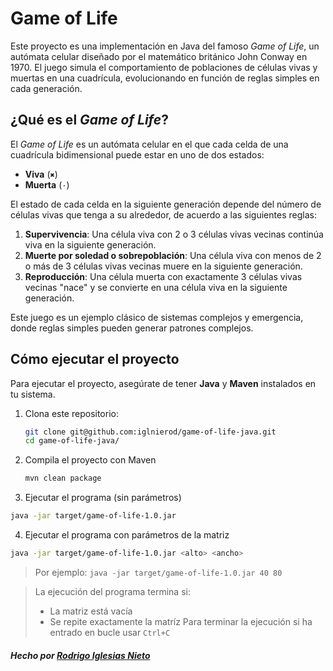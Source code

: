 # Game of Life

Este proyecto es una implementación en Java del famoso *Game of Life*, un autómata celular diseñado por el matemático británico John Conway en 1970. El juego simula el comportamiento de poblaciones de células vivas y muertas en una cuadrícula, evolucionando en función de reglas simples en cada generación.

## ¿Qué es el *Game of Life*?

El *Game of Life* es un autómata celular en el que cada celda de una cuadrícula bidimensional puede estar en uno de dos estados:
- **Viva** (`✖`)
- **Muerta** (`·`)

El estado de cada celda en la siguiente generación depende del número de células vivas que tenga a su alrededor, de acuerdo a las siguientes reglas:

1. **Supervivencia**: Una célula viva con 2 o 3 células vivas vecinas continúa viva en la siguiente generación.
2. **Muerte por soledad o sobrepoblación**: Una célula viva con menos de 2 o más de 3 células vivas vecinas muere en la siguiente generación.
3. **Reproducción**: Una célula muerta con exactamente 3 células vivas vecinas "nace" y se convierte en una célula viva en la siguiente generación.

Este juego es un ejemplo clásico de sistemas complejos y emergencia, donde reglas simples pueden generar patrones complejos.

## Cómo ejecutar el proyecto

Para ejecutar el proyecto, asegúrate de tener **Java** y **Maven** instalados en tu sistema.

1. Clona este repositorio:
   ```bash
   git clone git@github.com:iglnierod/game-of-life-java.git
   cd game-of-life-java/
   ```
2. Compila el proyecto con Maven
   ```bash
   mvn clean package
   ```
3. Ejecutar el programa (sin parámetros)
  ```bash
  java -jar target/game-of-life-1.0.jar
  ```
4. Ejecutar el programa con parámetros de la matriz
  ```bash
  java -jar target/game-of-life-1.0.jar <alto> <ancho>
  ```
  > Por ejemplo:
  > `java -jar target/game-of-life-1.0.jar 40 80`

> La ejecución del programa termina si:
>  - La matriz está vacía
>  - Se repite exactamente la matríz
> Para terminar la ejecución si ha entrado en bucle usar `Ctrl+C`


##### Hecho por [Rodrigo Iglesias Nieto](https://github.com/iglnierod)
